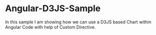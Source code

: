 Angular-D3JS-Sample
===================
In this sample I am showing how we can use a D3JS based Chart within Angular Code with help of Custom Directive.